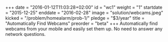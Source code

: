 +++
date = "2016-01-12T11:03:28+02:00"
id = "wc1"
weight = "1"
startdate = "2015-12-25"
enddate = "2016-02-28"
image = "solution/webcams.jpeg"
kicked = "/problem/homealarm/prob-1/"
pledge = "$3/year"
title = "Automatically Find Webcams"
preorder = "beta"
+++
Automatically find webcams from your mobile and easily set them up. No need to answer any network questions.
